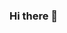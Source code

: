 ### Hi there 👋

<!--
**FernandoFarron/FernandoFarron** is a ✨ _special_ ✨ repository because its `README.md` (this file) appears on your GitHub profile.

…………..$……………………………………..$…………..
…………$$……………………………………..$$…………
…………$$……………………………………..$$…………
…………..$$s………………………………s$$…………..
…………….$$$$……………………….$$$$…………….
………………³$$$$..¶¶¶¶¶¶¶¶..$$$$³………………
………………..³$$$$..¶¶¶¶¶¶..$$$$³………………..
………………¶..$$$$$..¶¶¶¶..$$$$$..¶………………
…………….¶¶¶..$$$..¶¶¶¶¶¶..$$$..¶¶………………
…………….¶¶¶….¶¶¶¶¶¶¶¶¶¶….¶¶¶¶………………
…………….¶¶¶¶¶¶¶¶¶¶¶¶¶¶¶¶¶¶¶¶¶………………
………………..¶¶¶¶¶¶¶¶¶¶¶¶¶¶¶¶¶¶………………..
………………..¶¶……..¶¶¶¶……….¶……………………
………………..¶¶……..¶¶¶¶……….¶¶………………….
………………..¶¶¶¶¶¶¶¶..¶¶¶¶¶¶¶¶………………….
………………….¶¶¶¶¶¶……¶¶¶¶¶¶¶………………….
……………………….¶¶¶¶¶¶¶¶¶…………………………
……………………….¶..¶..¶..¶..¶…………………………
…………¶…………..¶…………..¶…………..¶…………..
……….¶¶……………………………………….¶¶…………
……….¶¶……………………………………….¶¶…………
……….¶¶…………..¶¶……….¶¶…………..¶¶…………
……….¶¶..¶¶..¶¶..¶…………..¶..¶¶..¶¶..¶¶…………
……¶..¶¶..¶¶..¶¶..¶…………..¶..¶¶..¶¶..¶¶..¶……..
….¶¶..¶¶..¶¶..¶¶..¶…………..¶..¶¶..¶¶..¶¶..¶¶……
……¶¶¶¶..¶¶..¶¶………………….¶¶..¶¶..¶¶¶¶……..
-->
